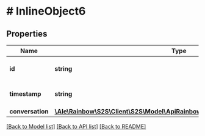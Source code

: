 # # InlineObject6

## Properties

Name | Type | Description | Notes
------------ | ------------- | ------------- | -------------
**id** | **string** | the connection Id | 
**timestamp** | **string** | the notification timestamp | 
**conversation** | [**\Ale\Rainbow\S2S\Client\S2S\Model\ApiRainbowUcsV10ConnectionsConversation**](ApiRainbowUcsV10ConnectionsConversation.md) |  | 

[[Back to Model list]](../../README.md#documentation-for-models) [[Back to API list]](../../README.md#documentation-for-api-endpoints) [[Back to README]](../../README.md)



